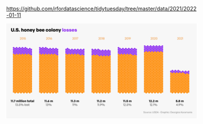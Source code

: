 https://github.com/rfordatascience/tidytuesday/tree/master/data/2021/2022-01-11

![](plots/bee_colonies.png)
